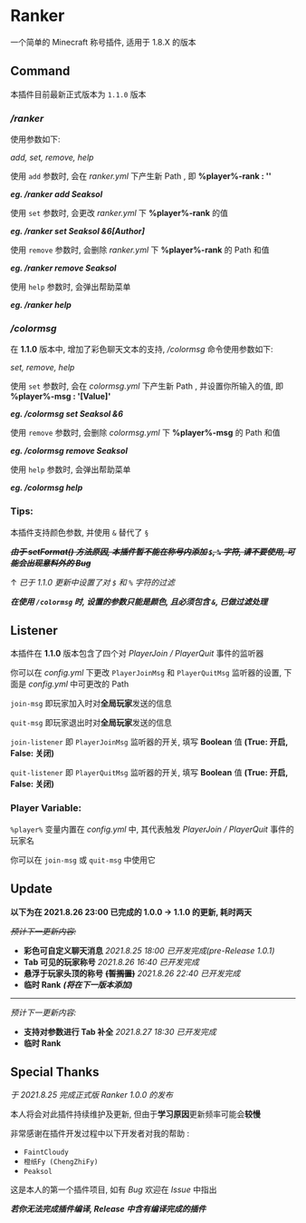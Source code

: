 # Ranker
一个简单的 Minecraft 称号插件, 适用于 1.8.X 的版本

## Command
本插件目前最新正式版本为 `1.1.0` 版本

### _/ranker_

使用参数如下:

_add, set, remove, help_

  使用 `add` 参数时, 会在 *ranker.yml* 下产生新 Path , 即 **%player%-rank : ''** 

***eg. /ranker add Seaksol***

  使用 `set` 参数时, 会更改 *ranker.yml* 下 **%player%-rank** 的值 

***eg. /ranker set Seaksol &6[Author]***

  使用 `remove` 参数时, 会删除 *ranker.yml* 下 **%player%-rank** 的 Path 和值
  
***eg. /ranker remove Seaksol***

  使用 `help` 参数时, 会弹出帮助菜单
  
***eg. /ranker help***

### _/colormsg_

在 **1.1.0** 版本中, 增加了彩色聊天文本的支持, _/colormsg_ 命令使用参数如下:

_set, remove, help_

  使用 `set` 参数时, 会在 *colormsg.yml* 下产生新 Path , 并设置你所输入的值, 即 **%player%-msg : '[Value]'**
  
***eg. /colormsg set Seaksol &6***
  
  使用 `remove` 参数时, 会删除 *colormsg.yml* 下 **%player%-msg** 的 Path 和值
  
***eg. /colormsg remove Seaksol***
  
  使用 `help` 参数时, 会弹出帮助菜单
  
***eg. /colormsg help***
  

### Tips: 

本插件支持颜色参数, 并使用 `&` 替代了 `§`

***<s>由于 _setFormat()_ 方法原因, 本插件暂不能在称号内添加 `$`, `%` 字符, 请不要使用, 可能会出现意料外的 Bug</s>***
  
  ↑ *已于 1.1.0 更新中设置了对 `$` 和 `%` 字符的过滤*
  
***在使用 `/colormsg` 时, 设置的参数只能是颜色, 且必须包含 `&`, 已做过滤处理***

## Listener
本插件在 **1.1.0** 版本包含了四个对 *PlayerJoin / PlayerQuit* 事件的监听器

你可以在 _config.yml_ 下更改 `PlayerJoinMsg` 和 `PlayerQuitMsg` 监听器的设置, 下面是 _config.yml_ 中可更改的 Path

`join-msg` 即玩家加入时对**全局玩家**发送的信息

`quit-msg` 即玩家退出时对**全局玩家**发送的信息

`join-listener` 即 `PlayerJoinMsg` 监听器的开关, 填写 **Boolean** 值 **(True: 开启, False: 关闭)**

`quit-listener` 即 `PlayerQuitMsg` 监听器的开关, 填写 **Boolean** 值 **(True: 开启, False: 关闭)**

### Player Variable:
`%player%` 变量内置在 _config.yml_ 中, 其代表触发 *PlayerJoin / PlayerQuit* 事件的玩家名

你可以在 `join-msg`  或 `quit-msg` 中使用它

## Update
**以下为在 2021.8.26 23:00 已完成的 1.0.0 -> 1.1.0 的更新, 耗时两天**
  
<s>*预计下一更新内容:*</s>
  - **彩色可自定义聊天消息**   _2021.8.25 18:00 已开发完成(pre-Release 1.0.1)_
  - **Tab 可见的玩家称号**   _2021.8.26 16:40 已开发完成_
  - **悬浮于玩家头顶的称号** <s>**(暂搁置)**</s> _2021.8.26 22:40 已开发完成_
  - **临时 Rank** ***(将在下一版本添加)***
  
---------------------------
  
*预计下一更新内容:*
  - **支持对参数进行 Tab 补全** _2021.8.27 18:30 已开发完成_
  - **临时 Rank**

## Special Thanks
*于 2021.8.25 完成正式版 Ranker 1.0.0 的发布*

本人将会对此插件持续维护及更新, 但由于**学习原因**更新频率可能会**较慢**
  
非常感谢在插件开发过程中以下开发者对我的帮助 :
  - `FaintCloudy`
  - `橙纸Fy (ChengZhiFy)`
  - `Peaksol`

这是本人的第一个插件项目, 如有 *Bug* 欢迎在 *Issue* 中指出

***若你无法完成插件编译, Release 中含有编译完成的插件***
